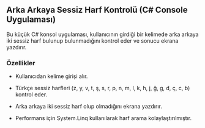 ## Arka Arkaya Sessiz Harf Kontrolü (C# Console Uygulaması)
Bu küçük C# konsol uygulaması, kullanıcının girdiği bir kelimede arka arkaya iki sessiz harf bulunup bulunmadığını kontrol eder ve sonucu ekrana yazdırır.

### Özellikler

- Kullanıcıdan kelime girişi alır.

- Türkçe sessiz harfleri (z, y, v, t, ş, s, r, p, n, m, l, k, h, j, ğ, g, d, ç, c, b) kontrol eder.

- Arka arkaya iki sessiz harf olup olmadığını ekrana yazdırır.

- Performans için System.Linq kullanılarak harf arama kolaylaştırılmıştır.
